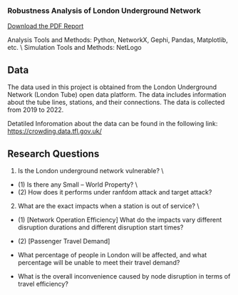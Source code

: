 ### Robustness Analysis of London Underground Network
[Download the PDF Report](https://github.com/Qin99113/robustness_analysis_of_London_underground_network/raw/main/Network_Science___Analysis__INFSCI_2125__Final_Project.pdf)

Analysis Tools and Methods: Python, NetworkX, Gephi, Pandas, Matplotlib, etc. \\
Simulation Tools and Methods: NetLogo

## Data
The data used in this project is obtained from the London Underground Network (London Tube) open data platform. The data includes information about the tube lines, stations, and their connections. The data is collected from 2019 to 2022. 

Detatiled Inforomation about the data can be found in the following link: https://crowding.data.tfl.gov.uk/


## Research Questions

1. Is the London underground network vulnerable? \\
- (1) Is there any Small – World Property? \\
- (2) How does it performs under ranfdom attack and target attack?

2. What are the exact impacts when a station is out of service? \\
- (1) [Network Operation Efficiency] What do the impacts vary different disruption durations and different disruption start times?

- (2) [Passenger Travel Demand] 
- What percentage of people in London will be affected, and what percentage will be unable to meet their travel demand?
- What is the overall inconvenience caused by node disruption in terms of travel efficiency?


